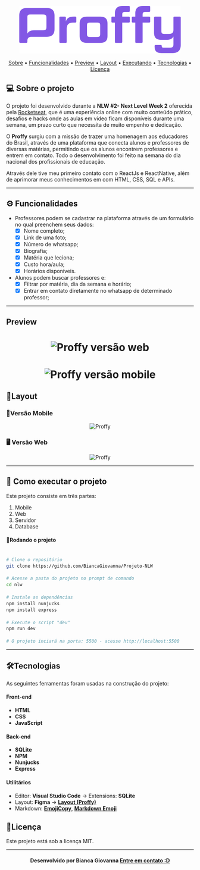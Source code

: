 
<!--Banner e logo-->

<p align="center">
   <img src="/github/logo.png" alt="Proffy" />
</p>


<!-- Indice-->
<p align="center">
 <a href="#-sobre-o-projeto">Sobre</a> •
 <a href="#-funcionalidades">Funcionalidades</a> • 
 <a href="#Preview">Preview</a> • 
 <a href="#Layout">Layout</a> •  
 <a href="#-como-executar-o-projeto">Executando</a> • 
 <a href="#Tecnologias">Tecnologias</a> • 
 <a href="#Licença">Licença</a>
</p>

<!--Sobre o projeto-->
## 💻 Sobre o projeto

O projeto foi desenvolvido durante a **NLW #2- Next Level Week 2** oferecida pela [Rocketseat](https://nextlevelweek.com), que é uma experiência online com muito conteúdo prático, desafios e hacks onde as aulas em vídeo ficam  disponíveis durante uma semana, um prazo curto que necessita de muito empenho e dedicação.

O <strong>Proffy</strong> surgiu com a missão de trazer uma homenagem aos educadores do Brasil, através de uma plataforma que conecta alunos e professores de diversas matérias, permitindo que os alunos encontrem professores e entrem em contato. Todo o desenvolvimento foi feito na semana do dia nacional dos profissionais de educação. 

Através dele tive meu primeiro contato com o ReactJs e ReactNative, além de aprimorar meus conhecimentos em com HTML, CSS, SQL e APIs.

---

<!--Funcionalidades do projeto-->
## ⚙️ Funcionalidades

- Professores podem se cadastrar na plataforma através de um formulário no qual preenchem seus dados:
  - [x] Nome completo;
  - [x] Link de uma foto;
  - [x] Número de whatsapp;
  - [x] Biografia;
  - [x] Matéria que leciona;
  - [x] Custo hora/aula;
  - [x] Horários disponíveis.

- Alunos podem buscar professores e:
  - [x] Filtrar por matéria, dia da semana e horário;
  - [x] Entrar em contato diretamente no whatsapp de determinado professor;
  
---

## Preview

<h1 align="center">
   <img src="/github/Proffy-Web.gif" alt="Proffy versão web" />
</h1>

<h1 align="center">
   <img src="/github/Proffy-Mobile.gif" alt="Proffy versão mobile" />
</h1>

<!--Layout session-->
## 🎨Layout

### 📱Versão Mobile
<p align="center">
   <img src="/github/Conjunto-Mobile.png" alt="Proffy" />
</p>


### 🖥 Versão Web
<p align="center">
   <img src="/github/Conjunto-Web.png" alt="Proffy" />
</p>


---

<!--Running session-->
## 🚀 Como executar o projeto

Este projeto consiste em três partes:
1. Mobile
2. Web 
3. Servidor 
4. Database 

<!--💡Obs-->

#### 🎲Rodando o projeto

```bash

# Clone o repositório
git clone https://github.com/BiancaGiovanna/Projeto-NLW

# Acesse a pasta do projeto no prompt de comando
cd nlw

# Instale as dependências
npm install nunjucks
npm install express

# Execute o script "dev"
npm run dev

# O projeto inciará na porta: 5500 - acesse http://localhost:5500 


```
---

<!--Tecnologies session-->
## 🛠Tecnologias

As seguintes ferramentas foram usadas na construção do projeto:

#### **Front-end**  

- **HTML** 
- **CSS**
- **JavaScript**

#### **Back-end**

-   **SQLite**
-   **NPM**
-   **Nunjucks**
-   **Express**


#### **Utilitários**

-   Editor:  **Visual Studio Code**  → Extensions:  **SQLite**
-   Layout:  **Figma**  →  **[Layout (Proffy)](https://www.figma.com/file/GHGS126t7WYjnPZdRKChJF/Proffy-Web)**
-   Markdown:  **[EmojiCopy](https://www.emojicopy.com)**,  **[Markdown Emoji](https://gist.github.com/rxaviers/7360908)**


<!--License session-->
## 📝Licença

Este projeto está sob a licença MIT.

---

<!--Bottom session-->
<h4 align=center>Desenvolvido por Bianca Giovanna <a href="https://www.linkedin.com/in/bianca-giovanna-952a0118b/"> <strong>Entre em contato</strong> :D</a></a></h4>
